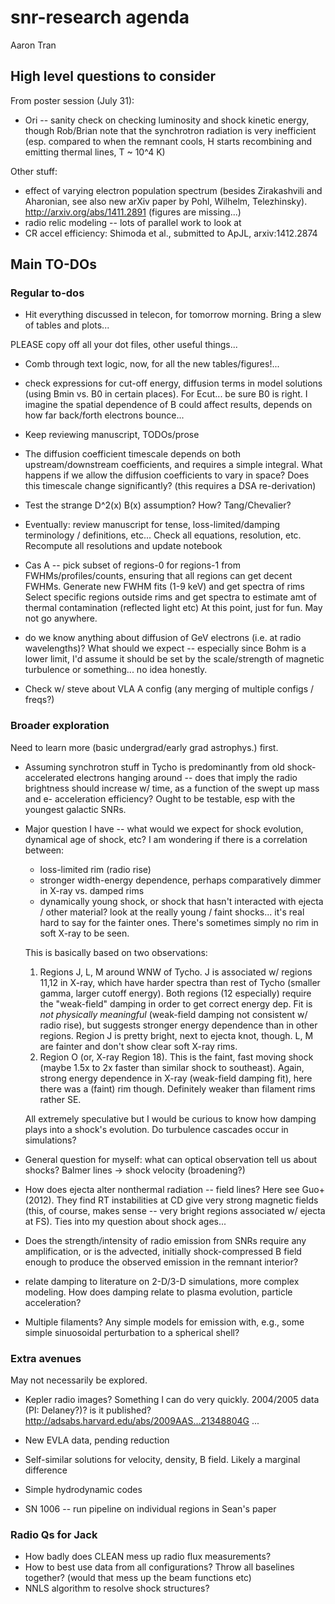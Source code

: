 snr-research agenda
===================
Aaron Tran

High level questions to consider
--------------------------------

From poster session (July 31):
* Ori -- sanity check on checking luminosity and shock kinetic energy, though
  Rob/Brian note that the synchrotron radiation is very inefficient (esp.
  compared to when the remnant cools, H starts recombining and emitting thermal
  lines, T ~ 10^4 K)

Other stuff:
* effect of varying electron population spectrum (besides Zirakashvili and
  Aharonian, see also new arXiv paper by Pohl, Wilhelm, Telezhinsky).
  http://arxiv.org/abs/1411.2891 (figures are missing...)
* radio relic modeling -- lots of parallel work to look at
* CR accel efficiency: Shimoda et al., submitted to ApJL, arxiv:1412.2874

Main TO-DOs
-----------

### Regular to-dos

* Hit everything discussed in telecon, for tomorrow morning.
  Bring a slew of tables and plots...

PLEASE copy off all your dot files, other useful things...

* Comb through text logic, now, for all the new tables/figures!...

* check expressions for cut-off energy, diffusion terms in model solutions
  (using Bmin vs. B0 in certain places).
  For Ecut... be sure B0 is right.  I imagine the spatial dependence of B could
  affect results, depends on how far back/forth electrons bounce...

* Keep reviewing manuscript, TODOs/prose

* The diffusion coefficient timescale depends on both upstream/downstream
  coefficients, and requires a simple integral.  What happens if we allow the
  diffusion coefficients to vary in space?  Does this timescale change significantly?
  (this requires a DSA re-derivation)

* Test the strange D^2(x) B(x) assumption? How?  Tang/Chevalier?

* Eventually: review manuscript for tense, loss-limited/damping terminology /
  definitions, etc...  Check all equations, resolution, etc.
  Recompute all resolutions and update notebook

* Cas A -- pick subset of regions-0 for regions-1 from FWHMs/profiles/counts,
  ensuring that all regions can get decent FWHMs.
  Generate new FWHM fits (1-9 keV) and get spectra of rims
  Select specific regions outside rims and get spectra to estimate amt of
  thermal contamination (reflected light etc)
  At this point, just for fun.  May not go anywhere.

* do we know anything about diffusion of GeV electrons (i.e. at radio
  wavelengths)?  What should we expect -- especially since Bohm is a lower
  limit, I'd assume it should be set by the scale/strength of magnetic
  turbulence or something... no idea honestly.

* Check w/ steve about VLA A config (any merging of multiple configs / freqs?)


### Broader exploration

Need to learn more (basic undergrad/early grad astrophys.) first.

* Assuming synchrotron stuff in Tycho is predominantly from old
  shock-accelerated electrons hanging around -- does that imply the radio
  brightness should increase w/ time, as a function of the swept up mass and e-
  acceleration efficiency?  Ought to be testable, esp with the youngest
  galactic SNRs.


* Major question I have -- what would we expect for shock evolution, dynamical
  age of shock, etc?  I am wondering if there is a correlation between:
  - loss-limited rim (radio rise)
  - stronger width-energy dependence, perhaps comparatively dimmer in X-ray vs.
    damped rims
  - dynamically young shock, or shock that hasn't interacted with ejecta /
    other material?  look at the really young / faint shocks... it's real hard
    to say for the fainter ones.  There's sometimes simply no rim in soft X-ray
    to be seen.

  This is basically based on two observations:
  1. Regions J, L, M around WNW of Tycho.  J is associated w/ regions 11,12
     in X-ray, which have harder spectra than rest of Tycho (smaller gamma,
     larger cutoff energy).  Both regions (12 especially) require the
     "weak-field" damping in order to get correct energy dep.  Fit is _not
     physically meaningful_ (weak-field damping not consistent w/ radio rise),
     but suggests stronger energy dependence than in other regions.
     Region J is pretty bright, next to ejecta knot, though.  L, M are fainter
     and don't show clear soft X-ray rims.
  2. Region O (or, X-ray Region 18).  This is the faint, fast moving shock (maybe
     1.5x to 2x faster than similar shock to southeast).  Again, strong energy
     dependence in X-ray (weak-field damping fit), here there was a (faint) rim
     though.  Definitely weaker than filament rims rather SE.
  
  All extremely speculative but I would be curious to know how damping plays into
  a shock's evolution.  Do turbulence cascades occur in simulations?


* General question for myself: what can optical observation tell us about
  shocks?  Balmer lines -> shock velocity (broadening?)

* How does ejecta alter nonthermal radiation -- field lines?  Here see Guo+
  (2012).  They find RT instabilities at CD give very strong magnetic fields
  (this, of course, makes sense -- very bright regions associated w/ ejecta at
  FS).  Ties into my question about shock ages...

* Does the strength/intensity of radio emission from SNRs require any
  amplification, or is the advected, initially shock-compressed B field enough
  to produce the observed emission in the remnant interior?

* relate damping to literature on 2-D/3-D simulations, more complex modeling.
  How does damping relate to plasma evolution, particle acceleration?

* Multiple filaments?  Any simple models for emission with, e.g., some simple
  sinuosoidal perturbation to a spherical shell?

### Extra avenues

May not necessarily be explored.

* Kepler radio images?  Something I can do very quickly.
  2004/2005 data (PI: Delaney?)?  is it published?
  http://adsabs.harvard.edu/abs/2009AAS...21348804G ...

* New EVLA data, pending reduction
* Self-similar solutions for velocity, density, B field.  Likely a marginal
  difference
* Simple hydrodynamic codes
* SN 1006 -- run pipeline on individual regions in Sean's paper

### Radio Qs for Jack

* How badly does CLEAN mess up radio flux measurements?
* How to best use data from all configurations?  Throw all baselines together?
  (would that mess up the beam functions etc)
* NNLS algorithm to resolve shock structures?
